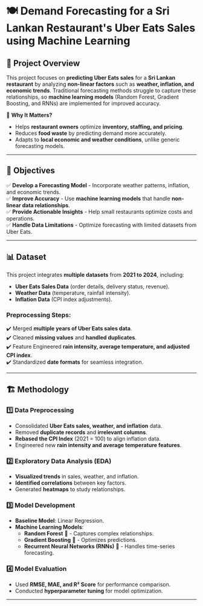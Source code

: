 # 🍽️ Demand Forecasting for a Sri Lankan Restaurant's Uber Eats Sales using Machine Learning

## 📌 Project Overview
This project focuses on **predicting Uber Eats sales** for a **Sri Lankan restaurant** by analyzing **non-linear factors** such as **weather, inflation, and economic trends**. Traditional forecasting methods struggle to capture these relationships, so **machine learning models** (Random Forest, Gradient Boosting, and RNNs) are implemented for improved accuracy.

🔹 **Why It Matters?**
- Helps **restaurant owners** optimize **inventory, staffing, and pricing**.
- Reduces **food waste** by predicting demand more accurately.
- Adapts to **local economic and weather conditions**, unlike generic forecasting models.

---

## 🎯 Objectives
✅ **Develop a Forecasting Model** - Incorporate weather patterns, inflation, and economic trends.  
✅ **Improve Accuracy** - Use **machine learning models** that handle **non-linear data relationships**.  
✅ **Provide Actionable Insights** - Help small restaurants optimize costs and operations.  
✅ **Handle Data Limitations** - Optimize forecasting with limited datasets from Uber Eats.  

---

## 📊 Dataset
This project integrates **multiple datasets** from **2021 to 2024**, including:
- **Uber Eats Sales Data** (order details, delivery status, revenue).
- **Weather Data** (temperature, rainfall intensity).
- **Inflation Data** (CPI index adjustments).

### **Preprocessing Steps:**
✔️ Merged **multiple years of Uber Eats sales data**.  
✔️ Cleaned **missing values** and **handled duplicates**.  
✔️ Feature Engineered **rain intensity, average temperature, and adjusted CPI index**.  
✔️ Standardized **date formats** for seamless integration.  

---

## 🏗 Methodology

### **1️⃣ Data Preprocessing**
- Consolidated **Uber Eats sales, weather, and inflation** data.
- Removed **duplicate records** and **irrelevant columns**.
- **Rebased the CPI Index** (2021 = 100) to align inflation data.
- Engineered new **rain intensity and average temperature features**.

### **2️⃣ Exploratory Data Analysis (EDA)**
- **Visualized trends** in sales, weather, and inflation.
- **Identified correlations** between key factors.
- Generated **heatmaps** to study relationships.

### **3️⃣ Model Development**
- **Baseline Model**: Linear Regression.
- **Machine Learning Models**:
  - **Random Forest** 🌲 - Captures complex relationships.
  - **Gradient Boosting** 🚀 - Optimizes predictions.
  - **Recurrent Neural Networks (RNNs)** 🧠 - Handles time-series forecasting.

### **4️⃣ Model Evaluation**
- Used **RMSE, MAE, and R² Score** for performance comparison.
- Conducted **hyperparameter tuning** for model optimization.

---

